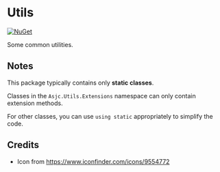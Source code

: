 # Utils

[![NuGet](https://img.shields.io/nuget/v/Asjc.Utils)](https://www.nuget.org/packages/Asjc.Utils/)

Some common utilities.

## Notes

This package typically contains only **static classes**.

Classes in the `Asjc.Utils.Extensions` namespace can only contain extension methods.

For other classes, you can use `using static` appropriately to simplify the code.

## Credits

- Icon from https://www.iconfinder.com/icons/9554772